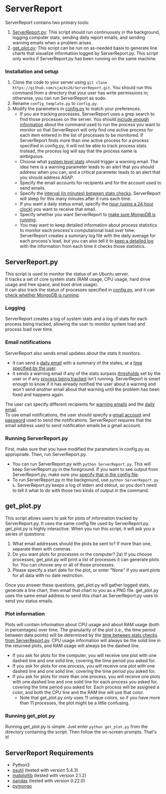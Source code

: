 # ServerReport

ServerReport contains two primary tools:
1) [ServerReport.py](https://github.com/sjacks26/ServerReport/blob/master/ServerReport.py): This script should run continuously in the background, logging computer stats, sending daily report emails, and sending warning emails when a problem arises.
2) [get_plot.py](https://github.com/sjacks26/ServerReport/blob/master/get_plot.py): This script can be run on as-needed basis to generate line charts that visualize information logged by ServerReport.py. This script only works if ServerReport.py has been running on the same machine.

### Installation and setup
1) Clone the code to your server using `git clone https://github.com/sjacks26/ServerReport.git`. You should run this command from a directory that your user has write permissions in; otherwise, you can run ServerReport as sudo.    
2) Rename `config_template.py` to `config.py`.
3) Modify the parameters in [config.py](https://github.com/sjacks26/ServerReport/blob/master/config_template.py) to match your preferences.  
   * If you are tracking processes, ServerReport uses a grep search to find those processes on the server. You should [include enough information](https://github.com/sjacks26/ServerReport/blob/master/config_template.py#L14) about the command used to run the process you want to monitor so that ServerReport will only find one active process for each item entered in the list of processes to be monitored. If ServerReport finds more than one active process for a process specified in config.py, it will not be able to track process stats. Instead, the process log will say that the process name is ambiguous.   
   * Choose what [system level stats](https://github.com/sjacks26/ServerReport/blob/master/config_template.py#L24) should trigger a warning email. The idea here is a warning parameter leads to an alert that you should address when you can, and a critical parameter leads to an alert that you should address ASAP.  
   * Specify the email accounts for recipients and for the account used to send emails.
   * Specify the [interval (in minutes) between stats checks](https://github.com/sjacks26/ServerReport/blob/master/config_template.py#L6). ServerReport will sleep for this many minutes after it runs each time.
   * If you want a daily status email, specify the [hour (using a 24 hour clock)](https://github.com/sjacks26/ServerReport/blob/master/config_template.py#L8) you want to receive that email.
   * Specify whether you want ServerReport to [make sure MongoDB is running](https://github.com/sjacks26/ServerReport/blob/master/config_template.py#L15).
   * You may want to keep detailed information about process statistics to monitor each process's computational load over time. ServerReport creates a summary log file with the daily average for each process's load, but you can also tell it to [keep a detailed log](https://github.com/sjacks26/ServerReport/blob/master/config_template.py#L16) with the information from each time it checks those statistics.


## ServerReport.py

This script is used to monitor the status of an Ubuntu server.  
It tracks a set of core system stats (RAM usage, CPU usage, hard drive usage and free space, and boot drive usage).  
It can also track the status of processes specified in [config.py](https://github.com/sjacks26/ServerReport/blob/master/config_template.py#L14), and it can [check whether MongoDB is running](https://github.com/sjacks26/ServerReport/blob/master/config_template.py#L15).  
  
### Logging
ServerReport creates a log of system stats and a log of stats for each process being tracked, allowing the user to monitor system load and process load over time.  

### Email notifications
ServerReport also sends email updates about the stats it monitors.   
* It can send a [daily email](https://github.com/sjacks26/ServerReport/blob/master/config_template.py#L7) with a summary of the states, at a [time specified by the user](https://github.com/sjacks26/ServerReport/blob/master/config_template.py#L8).
* It sends a warning email if any of the stats surpass [thresholds](https://github.com/sjacks26/ServerReport/blob/master/config_template.py#L24) set by the user or if any [process being tracked](https://github.com/sjacks26/ServerReport/blob/master/config_template.py#L14) isn't running. ServerReport is smart enough to know if it has already notified the user about a warning and won't send another email about that warning until the problem has been fixed and happens again. 

The user can specify different recipients for [warning emails](https://github.com/sjacks26/ServerReport/blob/master/config_template.py#L18) and the [daily email](https://github.com/sjacks26/ServerReport/blob/master/config_template.py#L19).  
To use email notifications, the user should specify a [gmail account](https://github.com/sjacks26/ServerReport/blob/master/config_template.py#L20) and [password](https://github.com/sjacks26/ServerReport/blob/master/config_template.py#L21) used to send the notifications. ServerReport requires that the email address used to send notification emails be a gmail account.

### Running ServerReport.py

First, make sure that you have modified the parameters in config.py as appropriate. Then, run ServerReport.py.
 * You can run ServerReport.py with `python ServerReport.py`. This will keep ServerReport.py in the foreground. If you want to see output from ServerReport.py, make sure you [specify that in the config file](https://github.com/sjacks26/ServerReport/blob/master/config_template.py#L10).
 * To run ServerReport.py in the background, use `python ServerReport.py &`. ServerReport.py keeps a log of stderr and stdout, so you don't need to tell it what to do with those two kinds of output in the command.
     
## get_plot.py

This script allows users to ask for plots of information tracked by ServerReport.py. It uses the same config file used by ServerReport.py.
get_plot.py is highly interactive. When you run this script, it will ask you a series of questions:
1) What email addresses should the plots be sent to? If more than one, separate them with commas.
2) Do you want plots for processes or the computer?
    2a) If you choose processes, get_plot.py will print a list of processes it can generate plots for. You can choose any or all of those processes.
3) Please specify a start date for the plot, or enter "None" if you want plots for all data with no date restriction.

Once you answer these questions, get_plot.py will gather logged stats, generate a line chart, then email that chart to you as a PNG file. get_plot.py uses the same email address to send this chart as ServerReport.py uses to send you status emails.

### Plot information

Plots will contain information about CPU usage and about RAM usage (both in percentages) over time. The granularity of the plot (i.e., the time period between data points) will be determined by the [time between stats checks from ServerReport.py](https://github.com/sjacks26/ServerReport/blob/master/config_template.py#L6). CPU usage information will always be the solid line in the returned plots, and RAM usage will always be the dashed line.  
* If you ask for plots for the computer, you will receive one plot with one dashed line and one solid line, covering the time period you asked for.  
* If you ask for plots for one process, you will receive one plot with one dashed line and one solid line, covering the time period you asked for.  
* If you ask for plots for more than one process, you will receive one plots with one dashed line and one solid line for each process you asked for, covering the time period you asked for. Each process will be assigned a color, and both the CPU line and the RAM line will use that color.   
  * Note that get_plot.py only uses 11 unique colors, so if you have more than 11 processes, the plot might be a little confusing.

### Running get_plot.py

Running get_plot.py is simple. Just enter `python get_plot.py` from the directory containing the script. Then follow the on-screen prompts. That's it!  
     
## ServerReport Requirements

* Python3  
* [psutil](https://pypi.org/project/psutil/) (tested with version 5.4.3)
* [matplotlib](https://matplotlib.org/) (tested with version 2.1.2)  
* [pandas](https://pandas.pydata.org/) (tested with version 0.22.0)  
* [pymongo](https://api.mongodb.com/python/current/)
